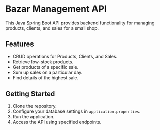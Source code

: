 # Bazar Management API

This Java Spring Boot API provides backend functionality for managing products, clients, and sales for a small shop.

## Features

- CRUD operations for Products, Clients, and Sales.
- Retrieve low-stock products.
- Get products of a specific sale.
- Sum up sales on a particular day.
- Find details of the highest sale.

## Getting Started

1. Clone the repository.
2. Configure your database settings in `application.properties`.
3. Run the application.
4. Access the API using specified endpoints.
